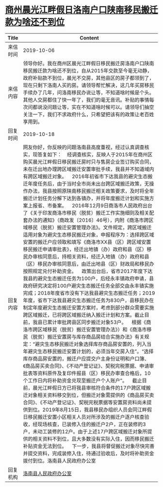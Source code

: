 # <a href="http://www.shangluo.gov.cn/zmhd/ldxxxx.jsp?urltype=leadermail.LeaderMailContentUrl&wbtreeid=1112&leadermailid=5483">商州晨光江畔假日洛南户口陕南移民搬迁款为啥还不到位</a>
| Title |                                                                                                                                                                                                                                                                                                                                                                                                                                                                                                                                                                                                                          Content                                                                                                                                                                                                                                                                                                                                                                                                                                                                                                                                                                                                                           |
|:-----:|------------------------------------------------------------------------------------------------------------------------------------------------------------------------------------------------------------------------------------------------------------------------------------------------------------------------------------------------------------------------------------------------------------------------------------------------------------------------------------------------------------------------------------------------------------------------------------------------------------------------------------------------------------------------------------------------------------------------------------------------------------------------------------------------------------------------------------------------------------------------------------------------------------------------------------------------------------------------------------------------------------------------------------------------------------------------------------------------------------------------------------------------------------------------------------------------------------------------------------------------------------|
| 来信时间  | 2019-10-06                                                                                                                                                                                                                                                                                                                                                                                                                                                                                                                                                                                                                                                                                                                                                                                                                                                                                                                                                                                                                                                                                                                                                                                                                                                 |
| 来信内容  | 领导你好。我在商州区晨光江畔假日移民搬迁房洛南户口陕南移民搬迁款为啥还不到位，自从2015年交款至今毫无动静，政府补贴款不到位，晨光不交房，其他县区的房子都领到了，现在只剩下洛南人买的房。请领导帮忙解决，这几年买房移民手续办了几年，问洛南移民办说让等，不知道啥时候是个头。其他人交房都住了快一年了，我们的毫无音讯。补贴的事情每次问都说没问题让等，实在不知道啥时候可以。请领导们抽空关注一下，我们不求政府什么，只希望把该有的政策让老百姓享用到。                                                                                                                                                                                                                                                                                                                                                                                                                                                                                                                                                                                                                                                                                                                                                                                                                                                                                                                                                                                                                              |
| 回复时间  | 2019-10-18                                                                                                                                                                                                                                                                                                                                                                                                                                                                                                                                                                                                                                                                                                                                                                                                                                                                                                                                                                                                                                                                                                                                                                                                                                                 |
| 回复内容  | 网友你好，你反映的问题洛南县高度重视，经过认真调查核实，现答复如下：    经调查核实，反映人于2015年在商州区购买晨光江畔假日移民搬迁房时只与售房企业签订购买合同，未在迁出地办理跨区域搬迁安置审批手续，我县并不知道域内有跨区域搬迁对象。    2016年初省市下达我县的避灾生态搬迁年度任务后，由于当时全市尚未出台跨区域搬迁政策，无操作办法，我县按照原陕南移民搬迁相关政策要求，及时将全年搬迁计划任务分解下达到各镇办，并将年度搬迁计划和实施方案上报省、市备案。    2016年12月9日商洛市人民政府出台了《关于印发商洛市移民（脱贫）搬迁工作实施细则及相关配套办法的通知》（商政发〔2016〕46号），内附《商洛市跨区域移民（脱贫）搬迁安置管理办法》。文件规定，跨区域搬迁适用对象为避灾生态移民搬迁对象，申报程序为：选择跨区域安置的搬迁户应领取和填写《商洛市XX县（区）跨区域安置移民搬迁申请审批表》，经迁出地镇（办）政府和县（区）移民办审核同意后，持相关资料，经迁入地镇（办）政府和县（区）移民办审核同意后，由迁出地县（区）财政局和移民办按照规定兑付补助资金。    政策出台后，省市2017年度下达我县的避灾生态搬迁任务为100户，后经永丰镇政府申请，县政府研究决定将100户避灾生态搬迁任务全部交由永丰镇实施完成；2018年度省市没有下达我县避灾生态搬迁任务；2019年度，省市下达我县避灾生态搬迁任务为830户，县移民办在制定年度避灾生态搬迁安置方案时，考虑到部分群众需要实施跨区域搬迁，已将跨区域搬迁纳入搬迁计划和方案。截止目前，我县已累计审批跨县区同步搬迁对象53户。    根据《商洛市跨区域移民（脱贫）搬迁安置管理办法》）和《商洛市移民（脱贫）搬迁安置房与库存商品房结合实施办法》有关规定：“避灾生态移民搬迁对象选择库存商品房安置的，列入当年避灾生态移民搬迁安置计划的，必须当年交房入住”。“选择库存商品房安置的，搬迁户应提交户主身份证明和户口簿、《商品房买卖合同》、《不动产登记证》、契税完税票据、申请审批表等资料原件及复印件报县（区）移民办审查合格后，10个工作日内将补助资金兑现至搬迁户个人账户”。    截止目前，晨光江畔假日方已将我县审核符合条件的17户跨区域搬迁对象相关资料移交到位，但搬迁对象需提供的《商品房买卖合同》、《不动产登记证》、契税完税票据等安置房资料尚未提供到位。2019年8月15日，我县移民办组织人员会同江畔假日移民搬迁安置小区相关人员对所涉及的搬迁户逐户核查验收，经现场核查，已装修入住的搬迁户2户，正在装修的3户，未动工装修的12户。由于上述17户跨区域搬迁对象所提供的相关资料不到位，且大多数没有实际入住，因而移民搬迁补贴资金无法到位。    下一步，我县将督促搬迁对象尽快完善并提交资料，完成装修入住，待通过验收后，及时将补助资金拨付到位。洛南县人民政府办公室 |
| 回复机构  | <a href="../../category/agencies/洛南县人民政府办公室.md">洛南县人民政府办公室</a>                                                                                                                                                                                                                                                                                                                                                                                                                                                                                                                                                                                                                                                                                                                                                                                                                                                                                                                                                                                                                                                                                                                                                                                             |